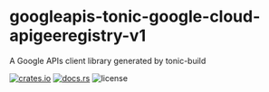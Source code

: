 # googleapis-tonic-google-cloud-apigeeregistry-v1

A Google APIs client library generated by tonic-build

[![crates.io](https://img.shields.io/crates/v/googleapis-tonic-google-cloud-apigeeregistry-v1)](https://crates.io/crates/googleapis-tonic-google-cloud-apigeeregistry-v1)
[![docs.rs](https://img.shields.io/docsrs/googleapis-tonic-google-cloud-apigeeregistry-v1)](https://docs.rs/googleapis-tonic-google-cloud-apigeeregistry-v1)
![license](https://img.shields.io/crates/l/googleapis-tonic-google-cloud-apigeeregistry-v1)
